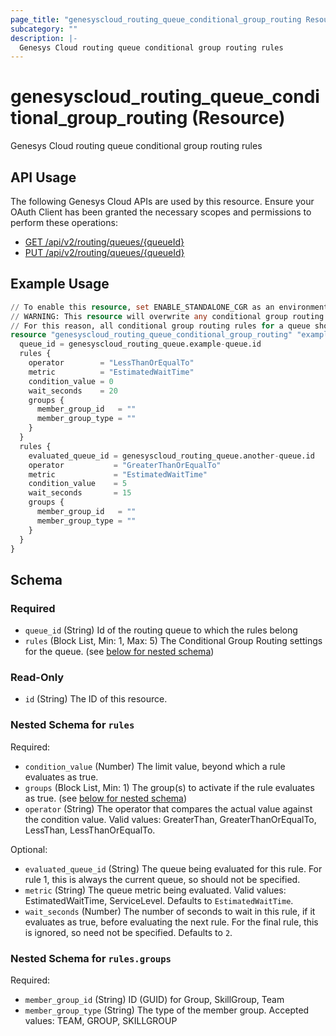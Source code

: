```yaml
---
page_title: "genesyscloud_routing_queue_conditional_group_routing Resource - terraform-provider-genesyscloud"
subcategory: ""
description: |-
  Genesys Cloud routing queue conditional group routing rules
---
```

# genesyscloud_routing_queue_conditional_group_routing (Resource)

Genesys Cloud routing queue conditional group routing rules

## API Usage
The following Genesys Cloud APIs are used by this resource. Ensure your OAuth Client has been granted the necessary scopes and permissions to perform these operations:

* [GET /api/v2/routing/queues/{queueId}](https://developer.genesys.cloud/devapps/api-explorer#get-api-v2-routing-queues--queueId-)
* [PUT /api/v2/routing/queues/{queueId}](https://developer.genesys.cloud/devapps/api-explorer#put-api-v2-routing-queues--queueId-)

## Example Usage

```terraform
// To enable this resource, set ENABLE_STANDALONE_CGR as an environment variable
// WARNING: This resource will overwrite any conditional group routing rules that already on the queue
// For this reason, all conditional group routing rules for a queue should be managed solely by this resource
resource "genesyscloud_routing_queue_conditional_group_routing" "example-name" {
  queue_id = genesyscloud_routing_queue.example-queue.id
  rules {
    operator        = "LessThanOrEqualTo"
    metric          = "EstimatedWaitTime"
    condition_value = 0
    wait_seconds    = 20
    groups {
      member_group_id   = ""
      member_group_type = ""
    }
  }
  rules {
    evaluated_queue_id = genesyscloud_routing_queue.another-queue.id
    operator           = "GreaterThanOrEqualTo"
    metric             = "EstimatedWaitTime"
    condition_value    = 5
    wait_seconds       = 15
    groups {
      member_group_id   = ""
      member_group_type = ""
    }
  }
}
```

<!-- schema generated by tfplugindocs -->
## Schema

### Required

- `queue_id` (String) Id of the routing queue to which the rules belong
- `rules` (Block List, Min: 1, Max: 5) The Conditional Group Routing settings for the queue. (see [below for nested schema](#nestedblock--rules))

### Read-Only

- `id` (String) The ID of this resource.

<a id="nestedblock--rules"></a>
### Nested Schema for `rules`

Required:

- `condition_value` (Number) The limit value, beyond which a rule evaluates as true.
- `groups` (Block List, Min: 1) The group(s) to activate if the rule evaluates as true. (see [below for nested schema](#nestedblock--rules--groups))
- `operator` (String) The operator that compares the actual value against the condition value. Valid values: GreaterThan, GreaterThanOrEqualTo, LessThan, LessThanOrEqualTo.

Optional:

- `evaluated_queue_id` (String) The queue being evaluated for this rule. For rule 1, this is always the current queue, so should not be specified.
- `metric` (String) The queue metric being evaluated. Valid values: EstimatedWaitTime, ServiceLevel. Defaults to `EstimatedWaitTime`.
- `wait_seconds` (Number) The number of seconds to wait in this rule, if it evaluates as true, before evaluating the next rule. For the final rule, this is ignored, so need not be specified. Defaults to `2`.

<a id="nestedblock--rules--groups"></a>
### Nested Schema for `rules.groups`

Required:

- `member_group_id` (String) ID (GUID) for Group, SkillGroup, Team
- `member_group_type` (String) The type of the member group. Accepted values: TEAM, GROUP, SKILLGROUP

